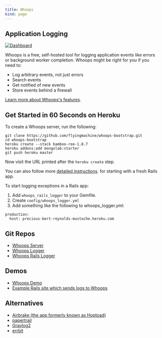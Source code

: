 ```yaml
--- 
title: Whoops
kind: page
---
```


## Application Logging

[![Dashboard](/assets/images/screens/dash.png)](/assets/images/screens/dash.png)

Whoops is a free, self-hosted tool for logging application events like
errors or background worker completion. Whoops might be right for you
if you need to:

* Log arbitrary events, not just errors
* Search events
* Get notified of new events
* Store events behind a firewall

[Learn more about Whoops's features](/whoops-server).

## Get Started in 60 Seconds on Heroku 

To create a Whoops server, run the following: 

```
git clone https://github.com/flyingmachine/whoops-bootstrap.git
cd whoops-bootstrap
heroku create --stack bamboo-ree-1.8.7
heroku addons:add mongolab:starter
git push heroku master
```

Now visit the URL printed after the `heroku create` step.

You can also follow more
[detailed  instructions](/whoops-server#Setup). for starting with a
fresh Rails app.

To start logging exceptions in a Rails app:

1. Add `whoops_rails_logger` to your Gemfile.
2. Create `config/whoops_logger.yml`
3. Add something like the following to whoops_logger.yml:

```
production:
  host: precious-bert-reynolds-mustache.heroku.com
```

## Git Repos

* [Whoops Server](https://github.com/flyingmachine/whoops>)
* [Whoops Logger](https://github.com/flyingmachine/whoops_logger)
* [Whoops Rails Logger](https://github.com/flyingmachine/whoops_rails_logger>)

## Demos

* [Whoops Demo](http://whoops-example.heroku.com)
* [Example Rails site which sends logs to Whoops](http://whoops-rails-logger-example.heroku.com/)

## Alternatives

* [Airbrake (the app formerly known as Hoptoad)](http://airbrakeapp.com/pages/home)
* [papertrail](https://papertrailapp.com/)
* [Graylog2](http://graylog2.org/)
* [errbit](https://github.com/jdpace/errbit)
